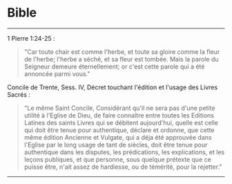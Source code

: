 # Bible

***

1 Pierre 1:24-25 :

> "Car toute chair est comme l'herbe, et toute sa gloire comme la fleur de l'herbe; l'herbe a séché, et sa fleur est tombée. Mais la parole du Seigneur demeure éternellement; or c'est cette parole qui a été annoncée parmi vous."

Concile de Trente, Sess. IV, Décret touchant l'édition et l'usage des Livres Sacrés :

> "Le même Saint Concile, Considérant qu'il ne sera pas d'une petite utilité à l'Eglise de Dieu, de faire connaître entre toutes les Editions Latines des saints Livres qui se débitent aujourd'hui, quelle est celle qui doit être tenue pour authentique, déclare et ordonne, que cette même édition Ancienne et Vulgate, qui a déja été approuvée dans l'Eglise par le long usage de tant de siècles, doit être tenue pour authentique dans les disputes, les prédications, les explications, et les leçons publiques, et que personne, sous quelque prétexte que ce puisse être, n'ait assez de hardiesse, ou de témérité, pour la rejetter."

***
